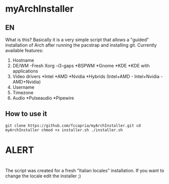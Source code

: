 # myArchInstaller

**EN**
------
What is this?
Basically it is a very simple script that allows a "guided" installation of Arch after running the pacstrap and installing git. 
Currently available features:
1. Hostname
2. DE/WM
  -Fresh Xorg
  -i3-gaps
  *BSPWM
  *Gnome
  *KDE
  *KDE with applications
3. Video drivers
  *Intel
  *AMD
  *Nvidia
  *Hybrids (Intel+AMD - Intel+Nvidia - AMD+Nvidia)
4. Username
5. Timezone
6. Audio
  *Pulseaudio
  *Pipewire
  
How to use it
-------------

`git clone https://github.com/fccapria/myArchInstaller.git
 cd myArchInstaller
 chmod +x installer.sh
 ./installer.sh
 `
# ALERT
#
The script was created for a fresh "Italian locales" installation. If you want to change the locale edit the installer ;)
